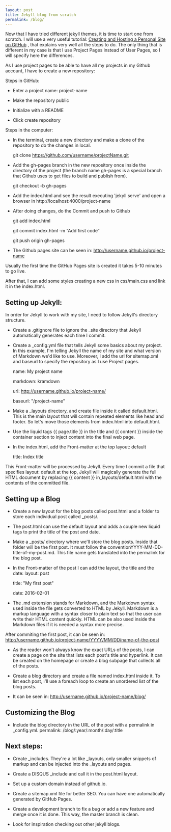 ```yaml
---
layout: post
title: Jekyll blog from scratch
permalink: /blog/
---
```


Now that I have tried different jekyll themes, it is time to start one from scratch. I will use a very useful tutorial: <a href="http://jmcglone.com/guides/github-pages" target="_blank">Creating and Hosting a Personal Site on GitHub</a> , that explains very well all the steps to do. The only thing that is different in my case is that I use Project Pages instead of User Pages, so I will specify here the differences. 

As I use project pages to be able to have all my projects in my Github account, I have to create a new repository:

Steps in GitHub:

- Enter a project name: project-name

- Make the repository public

- Initialize with a README

- Click create repository

Steps in the computer:

- In the terminal, create a new directory and make a clone of the repository to do the changes in local.

	git clone https://github.com/username/projectName.git

- Add the gh-pages branch in the new repository once inside the directory of the project (the branch name gh-pages is a special branch that Github uses to get files to build and publish from).

	git checkout -b gh-pages

- Add the index.html and see the result executing 'jekyll serve' and open a browser in http://localhost:4000/project-name

- After doing changes, do the Commit and push to Github

	git add index.html

	git commit index.html -m “Add first code”

	git push origin gh-pages

- The Github pages site can be seen in:
	http://username.github.io/project-name

Usually the first time the GitHub Pages site is created it takes 5-10 minutes to go live.

After that, I can add some styles creating a new css in css/main.css and link it in the index.html.

<h2>Setting up Jekyll:</h2>

In order for Jekyll to work with my site, I need to follow Jekyll's directory structure.

- Create a .gitignore file to ignore the _site directory that Jekyll automatically generates each time I commit.

- Create a _config.yml file that tells Jekyll some basics about my project. In this example, I'm telling Jekyll the name of my site and what version of Markdown we'd like to use. Moreover, I add the url for sitemap.xml and baseurl to specify the repository as I use Project pages.

	name: My project name 
	
	markdown: kramdown
	
	url: http://username.github.io/project-name/
	
	baseurl: "/project-name"

- Make a _layouts directory, and create file inside it called default.html. This is the main layout that will contain repeated elements like head and footer. So let's move those elements from index.html into default.html.

- Use the liquid tags {{ page.title }} in the title and {{ content }} inside the container section to inject content into the final web page.

- In the index.html, add the Front-matter at the top
	layout: default

	title: Index title

This Front-matter will be processed by Jekyll. Every time I commit a file that specifies layout: default at the top, Jekyll will magically generate the full HTML document by replacing {{ content }} in_layouts/default.html with the contents of the committed file.


<h2>Setting up a Blog</h2>

- Create a new layout for the  blog posts called post.html and a folder to store each individual post called _posts/.

- The post.html can use the default layout and adds a couple new liquid tags to print the title of the post and date.

- Make a _posts/ directory where we'll store the blog posts. Inside that folder will be the first post. It must follow the conventionYYYY-MM-DD-title-of-my-post.md. This file name gets translated into the permalink for the blog post.

- In the Front-matter of the post I can add the layout, the title and the date:
	layout: post
	
	title: "My first post"

	date: 2016-02-01

- The .md extension stands for Markdown, and the Markdown syntax used inside the file gets converted to HTML by Jekyll. Markdown is a markup language with a syntax closer to plain text so that the user can write their HTML content quickly. HTML can be also used inside the Markdown files if it is needed a syntax more precise.

After commiting the first post, it can be seen in:
	http://username.github.io/project-name/YYYY/MM/DD/name-of-the-post

- As the reader won't always know the exact URLs of the posts, I can create a page on the site that lists each post's title and hyperlink. It can be created on the homepage or create a blog subpage that collects all of the posts.

- Create a blog directory and create a file named index.html inside it. To list each post, I'll use a foreach loop to create an unordered list of the blog posts.

- It can be seen in:
	http://username.github.io/project-name/blog/


<h2>Customizing the Blog</h2>

- Include the blog directory in the URL of the post with a permalink in _config.yml.
	permalink: /blog/:year/:month/:day/:title


<h2>Next steps:</h2>

- Create _includes. They're a lot like _layouts, only smaller snippets of markup and can be injected into the _layouts and pages.

- Create a DISQUS _include and call it in the post.html layout.

- Set up a custom domain instead of github.io.

- Create a sitemap.xml file for better SEO. You can have one automatically generated by GitHub Pages.

- Create a development branch to fix a bug or add a new feature and merge once it is done. This way, the master branch is clean.

- Look for inspiration checking out other jekyll blogs.




